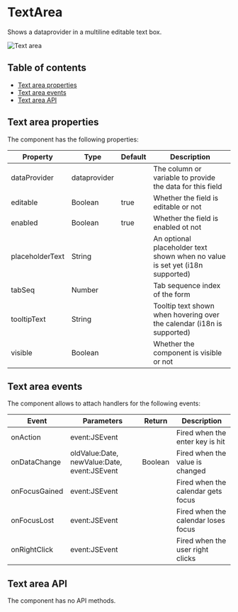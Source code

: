 # TextArea

Shows a dataprovider in a multiline editable text box.

![Text area](https://github.com/Servoy/bootstrapcomponents/wiki/images/textarea.png)

## Table of contents

* [Text area properties](Text-area.md#text-area-properties)
* [Text area events](Text-area.md#text-area-events)
* [Text area API](Text-area.md#text-area-api)

## Text area properties

The component has the following properties:

| Property        | Type         | Default | Description                                                                  |
| --------------- | ------------ | ------- | ---------------------------------------------------------------------------- |
| dataProvider    | dataprovider |         | The column or variable to provide the data for this field                    |
| editable        | Boolean      | true    | Whether the field is editable or not                                         |
| enabled         | Boolean      | true    | Whether the field is enabled ot not                                          |
| placeholderText | String       |         | An optional placeholder text shown when no value is set yet (i18n supported) |
| tabSeq          | Number       |         | Tab sequence index of the form                                               |
| tooltipText     | String       |         | Tooltip text shown when hovering over the calendar (i18n is supported)       |
| visible         | Boolean      |         | Whether the component is visible or not                                      |

## Text area events

The component allows to attach handlers for the following events:

| Event         | Parameters                                  | Return  | Description                         |
| ------------- | ------------------------------------------- | ------- | ----------------------------------- |
| onAction      | event:JSEvent                               |         | Fired when the enter key is hit     |
| onDataChange  | oldValue:Date, newValue:Date, event:JSEvent | Boolean | Fired when the value is changed     |
| onFocusGained | event:JSEvent                               |         | Fired when the calendar gets focus  |
| onFocusLost   | event:JSEvent                               |         | Fired when the calendar loses focus |
| onRightClick  | event:JSEvent                               |         | Fired when the user right clicks    |

## Text area API

The component has no API methods.
